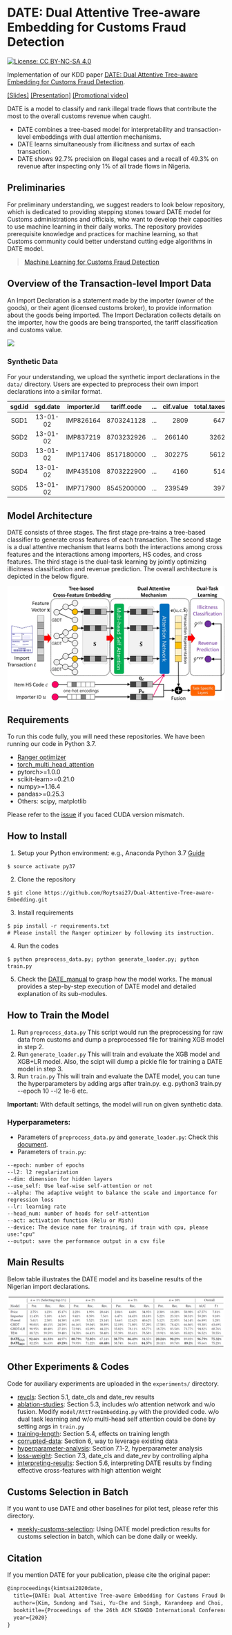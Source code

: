 # DATE: Dual Attentive Tree-aware Embedding for Customs Fraud Detection
[![License: CC BY-NC-SA 4.0](https://img.shields.io/badge/License-CC%20BY--NC--SA%204.0-lightgrey.svg)](https://creativecommons.org/licenses/by-nc-sa/4.0/)

Implementation of our KDD paper [DATE: Dual Attentive Tree-aware Embedding for Customs Fraud Detection](./KDD2020/kdd2020-date-paper.pdf). 

[[Slides]](./KDD2020/kdd2020-date-slides.pdf) [[Presentation]](https://youtu.be/S-29rTbvH6c) [[Promotional video]](https://youtu.be/YhfxCHBNM2g)

DATE is a model to classify and rank illegal trade flows that contribute the most to the overall customs revenue when caught.
* DATE combines a tree-based model for interpretability and transaction-level embeddings with dual attention mechanisms. 
* DATE learns simultaneously from illicitness and surtax of each transaction.
* DATE shows 92.7% precision on illegal cases and a recall of 49.3% on revenue after inspecting only 1% of all trade flows in Nigeria.

## Preliminaries
For preliminary understanding, we suggest readers to look below repository, which is dedicated to providing stepping stones toward DATE model for Customs administrations and officials, who want to develop their capacities to use machine learning in their daily works. The repository provides prerequisite knowledge and practices for machine learning, so that Customs community could better understand cutting edge algorithms in DATE model.
> [Machine Learning for Customs Fraud Detection](https://github.com/YSCHOI-github/Customs_Fraud_Detection)


## Overview of the Transaction-level Import Data
An Import Declaration is a statement made by the importer (owner of the goods), or their agent (licensed customs broker), to provide information about the goods being imported. The Import Declaration collects details on the importer, how the goods are being transported, the tariff classification and customs value.

![](https://i.imgur.com/Rj5MCzo.png)

### Synthetic Data
For your understanding, we upload the synthetic import declarations in the `data/` directory.
Users are expected to preprocess their own import declarations into a similar format.

|sgd.id|sgd.date  |importer.id| tariff.code| ... |cif.value|total.taxes|illicit|revenue|
|:----:|:--------:|:---------:|:----------:|:---:|--------:|----------:|:-----:|------:|
| SGD1 | 13-01-02 | IMP826164 |8703241128  | ... |2809     | 647       | 0     | 0     |
| SGD2 | 13-01-02 | IMP837219 |8703232926  | ... |266140   | 3262      | 0     | 0     |
| SGD3 | 13-01-02 | IMP117406 |8517180000  | ... |302275   | 5612      | 0     | 0     | 
| SGD4 | 13-01-02 | IMP435108 |8703222900  | ... |4160     | 514       | 0     | 0     |
| SGD5 | 13-01-02 | IMP717900 |8545200000  | ... |239549   | 397       | 1     | 980   |


## Model Architecture
DATE consists of three stages. The first stage pre-trains a tree-based classifier to generate cross features of each transaction. The second stage is a dual attentive mechanism that learns both the interactions among cross features and the interactions among importers, HS codes, and cross features. The third stage is the dual-task learning by jointly optimizing illicitness classification and revenue prediction. The overall architecture is depicted in the below figure.

![](figures/model_architecture.jpg)


## Requirements
To run this code fully, you will need these repositories. We have been running our code in Python 3.7.
* [Ranger optimizer](https://github.com/lessw2020/Ranger-Deep-Learning-Optimizer)
* [torch_multi_head_attention](https://github.com/CyberZHG/torch-multi-head-attention)
* pytorch>=1.0.0
* scikit-learn>=0.21.0
* numpy>=1.16.4
* pandas>=0.25.3 
* Others: scipy, matplotlib

Please refer to the [issue](https://github.com/Roytsai27/Dual-Attentive-Tree-aware-Embedding/issues/2) if you faced CUDA version mismatch. 

## How to Install  
1. Setup your Python environment: e.g., Anaconda Python 3.7 [Guide](docs.conda.io/projects/conda/en/latest/user-guide/tasks/manage-environments.html)
```
$ source activate py37 
```

2. Clone the repository
```
$ git clone https://github.com/Roytsai27/Dual-Attentive-Tree-aware-Embedding.git
```

3. Install requirements 
```
$ pip install -r requirements.txt
# Please install the Ranger optimizer by following its instruction.
```

4. Run the codes
```
$ python preprocess_data.py; python generate_loader.py; python train.py
```

5. Check the [DATE_manual](DATE_manual.ipynb) to grasp how the model works. The manual provides a step-by-step execution of DATE model and detailed explanation of its sub-modules.



## How to Train the Model
1. Run `preprocess_data.py` 
This script would run the preprocessing for raw data from customs and dump a preprocessed file for training XGB model in step 2.
2. Run `generate_loader.py`
This will train and evaluate the XGB model and XGB+LR model.
Also, the scipt will dump a pickle file for training a DATE model in step 3.
3. Run `train.py`
This will train and evaluate the DATE model, you can tune the hyperparameters by adding args after train.py.
e.g. python3 train.py --epoch 10 --l2 1e-6 etc.

__Important:__ With default settings, the model will run on given synthetic data.

### Hyperparameters:
* Parameters of `preprocess_data.py` and `generate_loader.py`: Check this [document](parameters.md).
* Parameters of `train.py`:
```
--epoch: number of epochs
--l2: l2 regularization 
--dim: dimension for hidden layers
--use_self: Use leaf-wise self-attention or not 
--alpha: The adaptive weight to balance the scale and importance for regression loss
--lr: learning rate
--head_num: number of heads for self-attention
--act: activation function (Relu or Mish)
--device: The device name for training, if train with cpu, please use:"cpu" 
--output: save the performance output in a csv file
```



## Main Results
Below table illustrates the DATE model and its baseline results of the Nigerian import declarations.

![](figures/main_results.png)


## Other Experiments & Codes 
Code for auxiliary experiments are uploaded in the `experiments/` directory.
* [revcls](./experiments/kdd2020-exp-revcls/): Section 5.1, date_cls and date_rev results 
* [ablation-studies](./experiments/kdd2020-exp-ablation-studies/): Section 5.3, includes w/o attention network and w/o fusion. Modify `model/AttTreeEmbedding.py` with the provided code. w/o dual task learning and w/o multi-head self attention could be done by setting args in `train.py`
* [training-length](./experiments/kdd2020-exp-training-length/): Section 5.4, effects on training length
* [corrupted-data](./experiments/kdd2020-exp-corrupted-data/): Section 6, way to leverage existing data
* [hyperparameter-analysis](./experiments/kdd2020-exp-hyperparameter-analysis): Section 7.1-2, hyperparameter analysis
* [loss-weight](./experiments/kdd2020-exp-loss-weight): Section 7.3, date_cls and date_rev by controlling alpha
* [interpreting-results](./experiments/Interpreting-DATE-Results.ipynb): Section 5.6, interpreting DATE results by finding effective cross-features with high attention weight

## Customs Selection in Batch
If you want to use DATE and other baselines for pilot test, please refer this directory.
* [weekly-customs-selection](./experiments/weekly-customs-selection/): Using DATE model prediction results for customs selection in batch, which can be done daily or weekly.


## Citation
If you mention DATE for your publication, please cite the original paper:
```LaTeX
@inproceedings{kimtsai2020date,
  title={DATE: Dual Attentive Tree-aware Embedding for Customs Fraud Detection},
  author={Kim, Sundong and Tsai, Yu-Che and Singh, Karandeep and Choi, Yeonsoo and Ibok, Etim and Li, Cheng-Te and Cha, Meeyoung},
  booktitle={Proceedings of the 26th ACM SIGKDD International Conference on Knowledge Discovery and Data Mining},
  year={2020}
}
```
